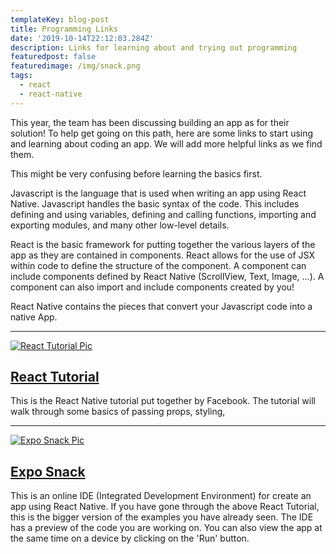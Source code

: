 ```yaml
---
templateKey: blog-post
title: Programming Links
date: '2019-10-14T22:12:03.284Z'
description: Links for learning about and trying out programming
featuredpost: false
featuredimage: /img/snack.png
tags:
  - react
  - react-native
---
```


This year, the team has been discussing building an app as for their solution!
To help get going on this path, here are some links to start using and learning about coding an app.
We will add more helpful links as we find them.

This might be very confusing before learning the basics first.

Javascript is the language that is used when writing an app using React Native.
Javascript handles the basic syntax of the code.
This includes defining and using variables, defining and calling functions, importing and exporting modules, and many other low-level details.

React is the basic framework for putting together the various layers of the app as they are contained in components.
React allows for the use of JSX within code to define the structure of the component.
A component can include components defined by React Native (ScrollView, Text, Image, ...).
A component can also import and include components created by you! 

React Native contains the pieces that convert your Javascript code into a native App.

---

[![React Tutorial Pic](/img/react-tutorial.png)](https://facebook.github.io/react-native/docs/tutorial)

## [React Tutorial](https://facebook.github.io/react-native/docs/tutorial)
This is the React Native tutorial put together by Facebook.
The tutorial will walk through some basics of passing props, styling, 

---

[![Expo Snack Pic](/img/snack.png)](https://snack.expo.io)

## [Expo Snack](https://snack.expo.io)

This is an online IDE (Integrated Development Environment) for create an app using React Native.
If you have gone through the above React Tutorial, this is the bigger version of the examples you have already seen.
The IDE has a preview of the code you are working on.
You can also view the app at the same time on a device by clicking on the 'Run' button.
